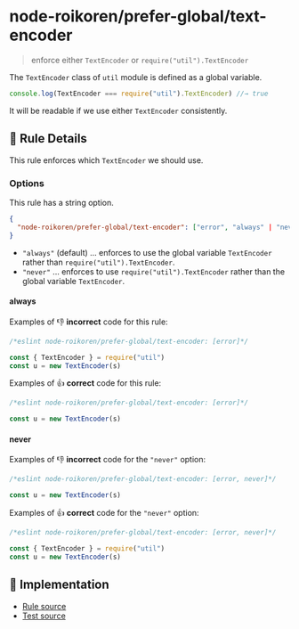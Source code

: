 # node-roikoren/prefer-global/text-encoder
> enforce either `TextEncoder` or `require("util").TextEncoder`

The `TextEncoder` class of `util` module is defined as a global variable.

```js
console.log(TextEncoder === require("util").TextEncoder) //→ true
```

It will be readable if we use either `TextEncoder` consistently.

## 📖 Rule Details

This rule enforces which `TextEncoder` we should use.

### Options

This rule has a string option.

```json
{
  "node-roikoren/prefer-global/text-encoder": ["error", "always" | "never"]
}
```

- `"always"` (default) ... enforces to use the global variable `TextEncoder` rather than `require("util").TextEncoder`.
- `"never"` ... enforces to use `require("util").TextEncoder` rather than the global variable `TextEncoder`.

#### always

Examples of :-1: **incorrect** code for this rule:

```js
/*eslint node-roikoren/prefer-global/text-encoder: [error]*/

const { TextEncoder } = require("util")
const u = new TextEncoder(s)
```

Examples of :+1: **correct** code for this rule:

```js
/*eslint node-roikoren/prefer-global/text-encoder: [error]*/

const u = new TextEncoder(s)
```

#### never

Examples of :-1: **incorrect** code for the `"never"` option:

```js
/*eslint node-roikoren/prefer-global/text-encoder: [error, never]*/

const u = new TextEncoder(s)
```

Examples of :+1: **correct** code for the `"never"` option:

```js
/*eslint node-roikoren/prefer-global/text-encoder: [error, never]*/

const { TextEncoder } = require("util")
const u = new TextEncoder(s)
```

## 🔎 Implementation

- [Rule source](https://github.com/roikoren755/eslint-plugin-node/blob/v3.0.0/src/rules/prefer-global/text-encoder.ts)
- [Test source](https://github.com/roikoren755/eslint-plugin-node/blob/v3.0.0/tests/src/rules/prefer-global/text-encoder.ts)

